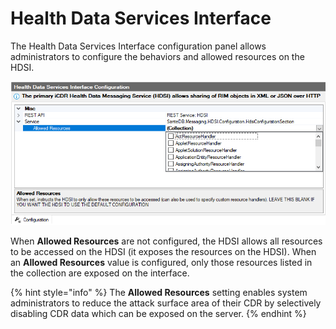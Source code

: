 # Health Data Services Interface

The Health Data Services Interface configuration panel allows administrators to configure the behaviors and allowed resources on the HDSI.&#x20;

![](<../../../../.gitbook/assets/image (434) (1) (1) (1) (1) (1) (1).png>)

When **Allowed Resources** are not configured, the HDSI allows all resources to be accessed on the HDSI (it exposes the resources on the HDSI). When an **Allowed Resources** value is configured, only those resources listed in the collection are exposed on the interface.&#x20;

{% hint style="info" %}
The **Allowed Resources** setting enables system administrators to reduce the attack surface area of their CDR by selectively disabling CDR data which can be exposed on the server.
{% endhint %}
